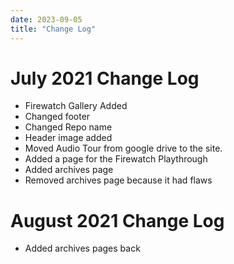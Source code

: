 ```yaml
---
date: 2023-09-05
title: "Change Log"
---
```


# July 2021 Change Log

- Firewatch Gallery Added
- Changed footer
- Changed Repo name
- Header image added
- Moved Audio Tour from google drive to the site.
- Added a page for the Firewatch Playthrough
- Added archives page
- Removed archives page because it had flaws

# August 2021 Change Log
- Added archives pages back
